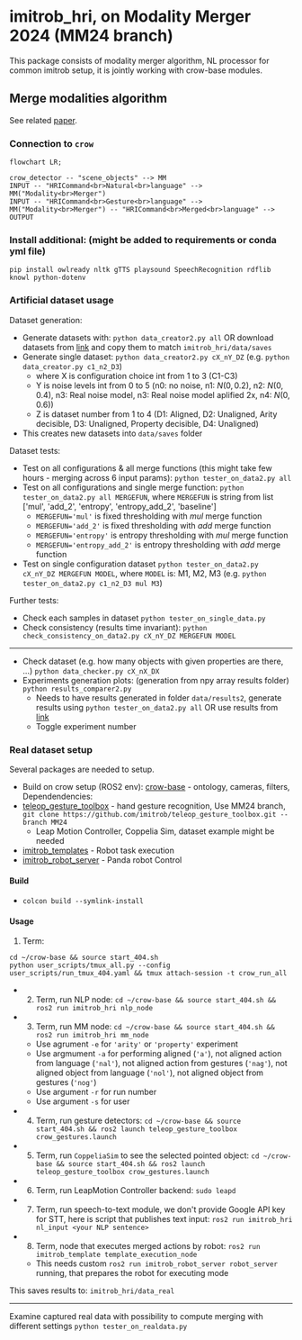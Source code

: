 # imitrob_hri, on Modality Merger 2024 (MM24 branch)

This package consists of modality merger algorithm, NL processor for common imitrob setup, it is jointly working with crow-base modules.

## Merge modalities algorithm

See related [paper](http://imitrob.ciirc.cvut.cz/publications/mm24/).

### Connection to `crow`

```mermaid
flowchart LR;

crow_detector -- "scene_objects" --> MM
INPUT -- "HRICommand<br>Natural<br>language" --> MM("Modality<br>Merger")
INPUT -- "HRICommand<br>Gesture<br>language" --> MM("Modality<br>Merger") -- "HRICommand<br>Merged<br>language" --> OUTPUT

```

### Install additional: (might be added to requirements or conda yml file)

```
pip install owlready nltk gTTS playsound SpeechRecognition rdflib knowl python-dotenv
```

### Artificial dataset usage

Dataset generation:
- Generate datasets with: `python data_creator2.py all` OR download datasets from [link](https://drive.google.com/file/d/1117fI_fFEZq8VNi0Fm3q_jKOTQEQSJOU/view?usp=sharing) and copy them to match `imitrob_hri/data/saves`
- Generate single dataset: `python data_creator2.py cX_nY_DZ` (e.g. `python data_creator.py c1_n2_D3`)
    - where X is configuration choice int from 1 to 3 (C1-C3)
    - Y is noise levels int from 0 to 5 (n0: no noise, n1: $N(0,0.2)$, n2: $N(0,0.4)$, n3: Real noise model, n3: Real noise model aplified 2x, n4: $N(0,0.6)$)
    - Z is dataset number from 1 to 4 (D1: Aligned, D2: Unaligned, Arity decisible, D3: Unaligned, Property decisible, D4: Unaligned)
- This creates new datasets into `data/saves` folder

Dataset tests:
- Test on all configurations & all merge functions (this might take few hours - merging across 6 input params): `python tester_on_data2.py all`
- Test on all configurations and single merge function: `python tester_on_data2.py all MERGEFUN`, where `MERGEFUN` is string from list ['mul', 'add_2', 'entropy', 'entropy_add_2', 'baseline']
    - `MERGEFUN='mul'` is fixed thresholding with *mul* merge function
    - `MERGEFUN='add_2'` is fixed thresholding with *add* merge function
    - `MERGEFUN='entropy'` is entropy thresholding with *mul* merge function
    - `MERGEFUN='entropy_add_2'` is entropy thresholding with *add* merge function
- Test on single configuration dataset `python tester_on_data2.py cX_nY_DZ MERGEFUN MODEL`, where `MODEL` is: M1, M2, M3 (e.g. `python tester_on_data2.py c1_n2_D3 mul M3`)

Further tests:
- Check each samples in dataset `python tester_on_single_data.py`
- Check consistency (results time invariant): `python check_consistency_on_data2.py cX_nY_DZ MERGEFUN MODEL`

---

- Check dataset (e.g. how many objects with given properties are there, ...) `python data_checker.py cX_nX_DX`
- Experiments generation plots: (generation from npy array results folder) `python results_comparer2.py`
    - Needs to have results generated in folder `data/results2`, generate results using `python tester_on_data2.py all` OR use results from [link](https://drive.google.com/file/d/1117fI_fFEZq8VNi0Fm3q_jKOTQEQSJOU/view?usp=sharing)
    - Toggle experiment number

### Real dataset setup

Several packages are needed to setup. 

- Build on crow setup (ROS2 env): [crow-base](https://github.com/imitrob/crow-base) - ontology, cameras, filters, 
Dependendencies:
- [teleop_gesture_toolbox](https://github.com/imitrob/teleop_gesture_toolbox/tree/MM24) - hand gesture recognition, Use MM24 branch, `git clone https://github.com/imitrob/teleop_gesture_toolbox.git --branch MM24`
    - Leap Motion Controller, Coppelia Sim, dataset example might be needed
- [imitrob_templates](https://github.com/imitrob/imitrob_templates) - Robot task execution
- [imitrob_robot_server](https://github.com/imitrob/imitrob_robot_server) - Panda robot Control


#### Build 

- `colcon build --symlink-install`

#### Usage

1. Term:
```Shell
cd ~/crow-base && source start_404.sh
python user_scripts/tmux_all.py --config user_scripts/run_tmux_404.yaml && tmux attach-session -t crow_run_all
```
- 2. Term, run NLP node: `cd ~/crow-base && source start_404.sh && ros2 run imitrob_hri nlp_node`
- 3. Term, run MM node: `cd ~/crow-base && source start_404.sh && ros2 run imitrob_hri mm_node`
    - Use agrument `-e` for `'arity'` or `'property'` experiment
    - Use argmument `-a` for performing aligned (`'a'`), not aligned action from language (`'nal'`), not aligned action from gestures (`'nag'`), not aligned object from language (`'nol'`), not aligned object from gestures (`'nog'`)
    - Use argument `-r` for run number
    - Use argument `-s` for user
- 4. Term, run gesture detectors: `cd ~/crow-base && source start_404.sh && ros2 launch teleop_gesture_toolbox crow_gestures.launch`
- 5. Term, run `CoppeliaSim` to see the selected pointed object: `cd ~/crow-base && source start_404.sh && ros2 launch teleop_gesture_toolbox crow_gestures.launch`
- 6. Term, run LeapMotion Controller backend: `sudo leapd`
- 7. Term, run speech-to-text module, we don't provide Google API key for STT, here is script that publishes text input: `ros2 run imitrob_hri nl_input <your NLP sentence>`
- 8. Term, node that executes merged actions by robot: `ros2 run imitrob_template template_execution_node`
  - This needs custom `ros2 run imitrob_robot_server robot_server` running, that prepares the robot for executing mode

This saves results to: `imitrob_hri/data_real`

---

Examine captured real data with possibility to compute merging with different settings `python tester_on_realdata.py`



